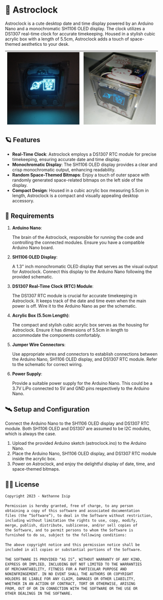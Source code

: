 # 🚀 Astroclock

Astroclock is a cute desktop date and time display powered by an Arduino Nano and a monochromatic SH1106 OLED display. The clock utilizes a DS1307 real-time clock for accurate timekeeping. Housed in a stylish cubic acrylic box with a length of 5.5cm, Astroclock adds a touch of space-themed aesthetics to your desk.

| ![](assets/astroclock-dark.jpeg) | ![](assets/astroclock-light.jpeg) |
|-----------------------------------|------------------------------------|

## 🪐 Features

- **Real-Time Clock**: Astroclock employs a DS1307 RTC module for precise timekeeping, ensuring accurate date and time display.
- **Monochromatic Display**: The SH1106 OLED display provides a clear and crisp monochromatic output, enhancing readability.
- **Random Space-Themed Bitmaps**: Enjoy a touch of outer space with randomly generated space-related bitmaps on the left side of the display.
- **Compact Design**: Housed in a cubic acrylic box measuring 5.5cm in length, Astroclock is a compact and visually appealing desktop accessory.

## 🔭 Requirements

1. **Arduino Nano**:

    The brain of the Astroclock, responsible for running the code and controlling the connected modules. Ensure you have a compatible Arduino Nano board.

2. **SH1106 OLED Display**:

    A 1.3" inch monochromatic OLED display that serves as the visual output for Astroclock. Connect this display to the Arduino Nano following the provided schematic.

3. **DS1307 Real-Time Clock (RTC) Module**:

    The DS1307 RTC module is crucial for accurate timekeeping in Astroclock. It keeps track of the date and time even when the main power is off. Wire it to the Arduino Nano as per the schematic.

4. **Acrylic Box (5.5cm Length)**:

    The compact and stylish cubic acrylic box serves as the housing for Astroclock. Ensure it has dimensions of 5.5cm in length to accommodate the components comfortably.

5. **Jumper Wire Connectors**:

    Use appropriate wires and connectors to establish connections between the Arduino Nano, SH1106 OLED display, and DS1307 RTC module. Refer to the schematic for correct wiring.

6. **Power Supply**:

    Provide a suitable power supply for the Arduino Nano. This could be a 3.7V LiPo connected to 5V and GND pins respectively to the Arduino Nano.

## 🛰 Setup and Configuration

Connect the Arduino Nano to the SH1106 OLED display and DS1307 RTC module. Both SH1106 OLED and DS1307 are assumed to be I2C modules, which is always the case.

1. Upload the provided Arduino sketch (astroclock.ino) to the Arduino Nano.
2. Place the Arduino Nano, SH1106 OLED display, and DS1307 RTC module inside the acrylic box.
3. Power on Astroclock, and enjoy the delightful display of date, time, and space-themed bitmaps.

## 🧑‍🚀 License

```
Copyright 2023 - Nathanne Isip

Permission is hereby granted, free of charge, to any person
obtaining a copy of this software and associated documentation
files (the “Software”), to deal in the Software without restriction,
including without limitation the rights to use, copy, modify,
merge, publish, distribute, sublicense, and/or sell copies of
the Software, and to permit persons to whom the Software is
furnished to do so, subject to the following conditions:

The above copyright notice and this permission notice shall be
included in all copies or substantial portions of the Software.

THE SOFTWARE IS PROVIDED “AS IS”, WITHOUT WARRANTY OF ANY KIND,
EXPRESS OR IMPLIED, INCLUDING BUT NOT LIMITED TO THE WARRANTIES
OF MERCHANTABILITY, FITNESS FOR A PARTICULAR PURPOSE AND
NONINFRINGEMENT. IN NO EVENT SHALL THE AUTHORS OR COPYRIGHT
HOLDERS BE LIABLE FOR ANY CLAIM, DAMAGES OR OTHER LIABILITY,
WHETHER IN AN ACTION OF CONTRACT, TORT OR OTHERWISE, ARISING
FROM, OUT OF OR IN CONNECTION WITH THE SOFTWARE OR THE USE OR
OTHER DEALINGS IN THE SOFTWARE.
```